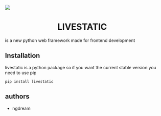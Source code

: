![](https://github.com/Elodream/elodata/blob/26e183f18c4dda21a97da6bbf130913fb8df5c99/data/livestatic/social.png)


<h1 align="center">LIVESTATIC</h1>        
is a new  python web framework made for frontend development

<h2>Installation</h2>

livestatic is a python package so if you want the current stable version you need to use pip 
           
```
pip install livestatic 
```
<h2> authors</h2>

- ngdream






